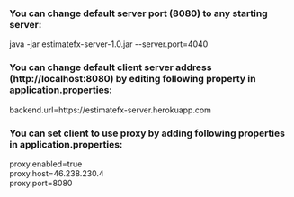 <h3>You can change default server port (8080) to any starting server:</h3>
java -jar estimatefx-server-1.0.jar --server.port=4040
<h3>You can change default client server address (http://localhost:8080) by editing following property in application.properties:</h3>
backend.url=https://estimatefx-server.herokuapp.com
<h3>You can set client to use proxy by adding following properties in application.properties:</h3>
proxy.enabled=true<br>
proxy.host=46.238.230.4<br>
proxy.port=8080<br>